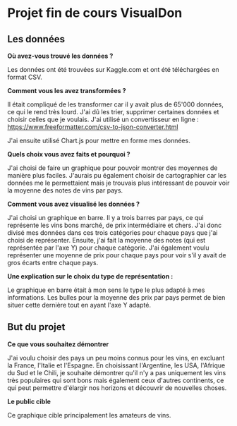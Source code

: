 # Projet fin de cours VisualDon


## Les données
**Où avez-vous trouvé les données ?**

Les données ont été trouvées sur Kaggle.com et ont été téléchargées en format CSV.

**Comment vous les avez transformées ?**

Il était compliqué de les transformer car il y avait plus de 65'000 données, ce qui le rend très lourd. J'ai dû les trier, supprimer certaines données et choisir celles que je voulais. J'ai utilisé un convertisseur en ligne : https://www.freeformatter.com/csv-to-json-converter.html

J'ai ensuite utilisé Chart.js pour mettre en forme mes données. 

**Quels choix vous avez faits et pourquoi ?**

J'ai choisi de faire un graphique pour pouvoir montrer des moyennes de manière plus faciles. J'aurais pu également choisir de cartographier car les données me le permettaient mais je trouvais plus intéressant de pouvoir voir la moyenne des notes de vins par pays.

**Comment vous avez visualisé les données ?**

J'ai choisi un graphique en barre. Il y a trois barres par pays, ce qui représente les vins bons marché, de prix intermédiaire et chers. J'ai donc divisé mes données dans ces trois catégories pour chaque pays que j'ai choisi de représenter. Ensuite, j'ai fait la moyenne des notes (qui est représentée par l'axe Y) pour chaque catégorie. J'ai également voulu représenter une moyenne de prix pour chaque pays pour voir s'il y avait de gros écarts entre chaque pays.

**Une explication sur le choix du type de représentation :**

Le graphique en barre était à mon sens le type le plus adapté à mes informations. Les bulles pour la moyenne des prix par pays permet de bien situer cette dernière tout en ayant l'axe Y adapté. 


## But du projet

**Ce que vous souhaitez démontrer**

J'ai voulu choisir des pays un peu moins connus pour les vins, en excluant la France, l'Italie et l'Espagne. En choisissant l'Argentine, les USA, l'Afrique du Sud et le Chili, je souhaite démontrer qu'il n'y a pas uniquement les vins très populaires qui sont bons mais également ceux d'autres continents, ce qui peut permettre d'élargir nos horizons et découvrir de nouvelles choses.

**Le public cible**

Ce graphique cible principalement les amateurs de vins.
